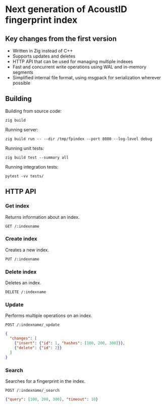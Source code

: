 # Next generation of AcoustID fingerprint index

## Key changes from the first version

- Written in Zig instead of C++
- Supports updates and deletes
- HTTP API that can be used for managing multiple indexes
- Fast and concurrent write operations using WAL and in-memory segments
- Simplified internal file format, using msgpack for serialization wherever possible

## Building

Building from source code:

    zig build

Running server:

    zig build run -- --dir /tmp/fpindex --port 8080 --log-level debug

Running unit tests:

    zig build test --summary all

Running integration tests:

    pytest -vv tests/

## HTTP API

### Get index

Returns information about an index.

```
GET /:indexname
```

### Create index

Creates a new index.

```
PUT /:indexname
```

### Delete index

Deletes an index.

```
DELETE /:indexname
```

### Update

Performs multiple operations on an index.

```
POST /:indexname/_update
```

```json
{
  "changes": [
    {"insert": {"id": 1, "hashes": [100, 200, 300]}},
    {"delete": {"id": 2}}
  ]
}
```

### Search

Searches for a fingerprint in the index.

```
POST /:indexname/_search
```

```json
{"query": [100, 200, 300], "timeout": 10}
```
